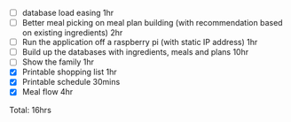 - [ ] database load easing 1hr
- [ ] Better meal picking on meal plan building (with recommendation based on existing ingredients) 2hr
- [ ] Run the application off a raspberry pi (with static IP address) 1hr
- [ ] Build up the databases with ingredients, meals and plans 10hr
- [ ] Show the family 1hr
- [X] Printable shopping list 1hr
- [X] Printable schedule 30mins
- [X] Meal flow 4hr

Total: 16hrs
